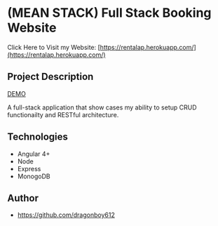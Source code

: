 ﻿# (MEAN STACK) Full Stack Booking Website

Click Here to Visit my Website: [https://rentalap.herokuapp.com/](https://rentalap.herokuapp.com/)

## Project Description

[DEMO](https://vimeo.com/user92611661/review/305277068/320afb6562)

A full-stack application that show cases my ability to setup CRUD functionailty and RESTful architecture.  


## Technologies
* Angular 4+
* Node
* Express
* MonogoDB
## Author
* https://github.com/dragonboy612


